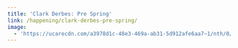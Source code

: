 ```yaml
---
title: 'Clark Derbes: Pre Spring'
link: /happening/clark-derbes-pre-spring/
image:
  - 'https://ucarecdn.com/a3978d1c-48e3-469a-ab31-5d912afe6aa7~1/nth/0/'
---
```


